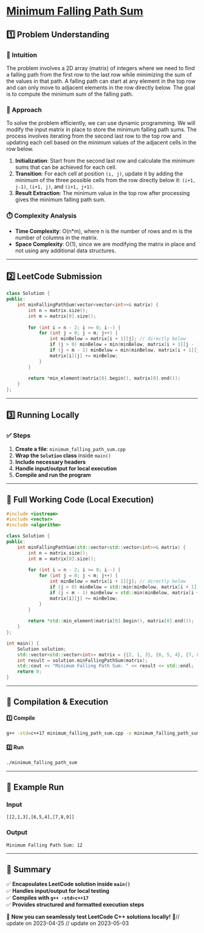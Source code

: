 # **[Minimum Falling Path Sum](https://leetcode.com/problems/minimum-falling-path-sum/description/)**  

## **1️⃣ Problem Understanding**  
### **📌 Intuition**  
The problem involves a 2D array (matrix) of integers where we need to find a falling path from the first row to the last row while minimizing the sum of the values in that path. A falling path can start at any element in the top row and can only move to adjacent elements in the row directly below. The goal is to compute the minimum sum of the falling path.

### **🚀 Approach**  
To solve the problem efficiently, we can use dynamic programming. We will modify the input matrix in place to store the minimum falling path sums. The process involves iterating from the second last row to the top row and updating each cell based on the minimum values of the adjacent cells in the row below.

1. **Initialization**: Start from the second last row and calculate the minimum sums that can be achieved for each cell.
2. **Transition**: For each cell at position `(i, j)`, update it by adding the minimum of the three possible cells from the row directly below it: `(i+1, j-1)`, `(i+1, j)`, and `(i+1, j+1)`.
3. **Result Extraction**: The minimum value in the top row after processing gives the minimum falling path sum.

### **⏱️ Complexity Analysis**  
- **Time Complexity**: O(n*m), where n is the number of rows and m is the number of columns in the matrix.  
- **Space Complexity**: O(1), since we are modifying the matrix in place and not using any additional data structures.  

---  

## **2️⃣ LeetCode Submission**  
```cpp
class Solution {
public:
    int minFallingPathSum(vector<vector<int>>& matrix) {
        int n = matrix.size();
        int m = matrix[0].size();
        
        for (int i = n - 2; i >= 0; i--) {
            for (int j = 0; j < m; j++) {
                int minBelow = matrix[i + 1][j]; // directly below
                if (j > 0) minBelow = min(minBelow, matrix[i + 1][j - 1]); // left diagonal
                if (j < m - 1) minBelow = min(minBelow, matrix[i + 1][j + 1]); // right diagonal
                matrix[i][j] += minBelow;
            }
        }
        
        return *min_element(matrix[0].begin(), matrix[0].end());
    }
};  
```  

---  

## **3️⃣ Running Locally**  
### **✅ Steps**  
1. **Create a file**: `minimum_falling_path_sum.cpp`  
2. **Wrap the `Solution` class** inside `main()`  
3. **Include necessary headers**  
4. **Handle input/output for local execution**  
5. **Compile and run the program**  

---  

## **📝 Full Working Code (Local Execution)**  
```cpp
#include <iostream>
#include <vector>
#include <algorithm>

class Solution {
public:
    int minFallingPathSum(std::vector<std::vector<int>>& matrix) {
        int n = matrix.size();
        int m = matrix[0].size();
        
        for (int i = n - 2; i >= 0; i--) {
            for (int j = 0; j < m; j++) {
                int minBelow = matrix[i + 1][j]; // directly below
                if (j > 0) minBelow = std::min(minBelow, matrix[i + 1][j - 1]); // left diagonal
                if (j < m - 1) minBelow = std::min(minBelow, matrix[i + 1][j + 1]); // right diagonal
                matrix[i][j] += minBelow;
            }
        }
        
        return *std::min_element(matrix[0].begin(), matrix[0].end());
    }
};

int main() {
    Solution solution;
    std::vector<std::vector<int>> matrix = {{2, 1, 3}, {6, 5, 4}, {7, 8, 9}};
    int result = solution.minFallingPathSum(matrix);
    std::cout << "Minimum Falling Path Sum: " << result << std::endl;
    return 0;
}
```  

---  

## **🔧 Compilation & Execution**  
#### **1️⃣ Compile**  
```bash
g++ -std=c++17 minimum_falling_path_sum.cpp -o minimum_falling_path_sum
```  

#### **2️⃣ Run**  
```bash
./minimum_falling_path_sum
```  

---  

## **🎯 Example Run**  
### **Input**  
```
[[2,1,3],[6,5,4],[7,8,9]]
```  
### **Output**  
```
Minimum Falling Path Sum: 12
```  

---  

## **📌 Summary**  
✅ **Encapsulates LeetCode solution inside `main()`**  
✅ **Handles input/output for local testing**  
✅ **Compiles with `g++ -std=c++17`**  
✅ **Provides structured and formatted execution steps**  

🚀 **Now you can seamlessly test LeetCode C++ solutions locally!** 🚀// update on 2023-04-25
// update on 2023-05-03
